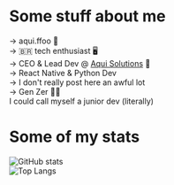 # Some stuff about me
-> aqui.ffoo 🤠
<br>
-> 🇧🇷 tech enthusiast 🖥️
<br>
-> CEO & Lead Dev @ [Aqui Solutions](https://www.github.com/aquislt) 🚀
<br>
-> React Native & Python Dev
<br>
-> I don't really post here an awful lot
<br>
-> Gen Zer 👨‍💻
<br>
I could call myself a junior dev (literally)

# Some of my stats
![GitHub stats](https://github-readme-stats.vercel.app/api?username=aquiffoo&show_icons=true&theme=dark)
<br>
![Top Langs](https://github-readme-stats.vercel.app/api/top-langs/?username=aquiffoo&show_icons=true&theme=dark)
